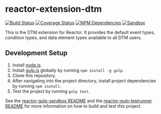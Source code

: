 # reactor-extension-dtm
[![Build Status][status-image]][status-url] [![Coverage Status][coverage-image]][coverage-url] [![NPM Dependencies][npm-dependencies-image]][npm-dependencies-url] [![Sandbox][sandbox-image]][sandbox-url]

This is the DTM extension for Reactor. It provides the default event types, condition types, and data element types available to all DTM users.

## Development Setup
1. Install [node.js](https://nodejs.org/).
2. Install [gulp.js](http://gulpjs.com/) globally by running `npm install -g gulp`.
3. Clone this repository.
4. After navigating into the project directory, install project dependencies by running `npm install`.
5. Test the project by running `gulp test`.

See the [reactor-gulp-sandbox README](https://git.corp.adobe.com/Activation/reactor-gulp-sandbox/blob/master/README.md) and the [reactor-gulp-testrunner README](https://git.corp.adobe.com/Activation/reactor-gulp-testrunner/blob/master/README.md) for more information on how to build and test this project.

[status-url]: https://dtm-builder.ut1.mcps.adobe.net/job/reactor-extension-dtm
[status-image]: https://dtm-builder.ut1.mcps.adobe.net/buildStatus/icon?job=reactor-extension-dtm
[coverage-url]: https://dtm-builder.ut1.mcps.adobe.net/view/Reactor-Frontend/job/reactor-extension-dtm/lastStableBuild/cobertura/
[coverage-image]: https://dtm-builder.ut1.mcps.adobe.net/view/Reactor-Frontend/job/reactor-extension-dtm/ws/badges/coverage.svg
[npm-dependencies-url]: https://dtm-builder.ut1.mcps.adobe.net/view/Reactor-Frontend/job/reactor-extension-dtm/ws/dependencies.txt
[npm-dependencies-image]: https://dtm-builder.ut1.mcps.adobe.net/view/Reactor-Frontend/job/reactor-extension-dtm/ws/badges/dependencies.svg
[sandbox-url]: https://dtm-builder.ut1.mcps.adobe.net/view/Reactor-Frontend/job/reactor-extension-dtm/ws/sandbox/viewSandbox.html
[sandbox-image]: https://dtm-builder.ut1.mcps.adobe.net/view/Reactor-Frontend/job/reactor-extension-dtm/ws/badges/sandbox.svg
